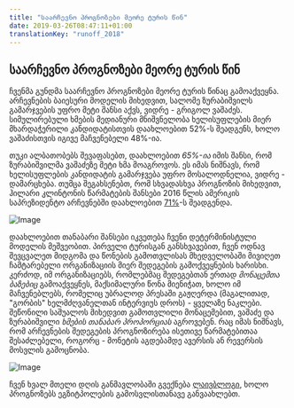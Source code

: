 ```yaml
---
title: "საარჩევნო პროგნოზები მეორე ტურის წინ"
date: 2019-03-26T08:47:11+01:00
translationKey: "runoff_2018"
---
```

## საარჩევნო პროგნოზები მეორე ტურის წინ

ჩვენმა გუნდმა საარჩევნო პროგნოზები მეორე ტურის წინაც გამოაქვეყნა. არჩევნების ბაიესური მოდელის მიხედვით, სალომე ზურაბიშვილს გამარჯვების უფრო მეტი შანსი აქვს, ვიდრე - გრიგოლ ვაშაძეს. სიმულირებული ხმების მედიანური მნიშვნელობა ხელისუფლების მიერ მხარდაჭერილი კანდიდატისთვის დაახლოებით 52%-ს შეადგენს, ხოლო ვაშაძისთვის იგივე მაჩვენებელი 48%-ია. 

თუკი ალბათობებს შევაფასებთ, დაახლოებით _65%-ია_ იმის შანსი, რომ ზურაბიშვილმა ვაშაძეზე მეტი ხმა მოაგროვოს. ეს იმას ნიშნავს, რომ ხელისუფლების კანდიდატის გამარჯვება უფრო მოსალოდნელია, ვიდრე - დამარცხება. თუმცა შეგახსენებთ, რომ სხვადასხვა პროგნოზის მიხედვით, ჰილარი კლინტონის წარმატების შანსები 2016 წლის ამერიკის საპრეზიდენტო არჩევნებში დაახლოებით [71%](https://projects.fivethirtyeight.com/2016-election-forecast/)-ს შეადგენდა.

![Image](images/predictions_presidential_2018_runoff/plot3.png)

დაახლოებით თანაბარი შანსები იკვეთება ჩვენი დეტერმინისტული მოდელის მეშვეობით. პირველი ტურისგან განსხვავებით, ჩვენ ოდნავ შევცვალეთ მიდგომა და წონების გამოთვლისას მხედველობაში მივიღეთ ჩამტარებელი ორგანიზაციის მიერ შედეგების გამოქვეყნების ხარისხი. კერძოდ, იმ ორგანიზაციებს, რომლებმაც შედეგებთან ერთად _მონაცემთა ბაზებიც_ გამოაქვეყნეს, მაქსიმალური წონა მიენიჭათ, ხოლო იმ მაჩვენებლებს, რომელიც უბრალოდ პრესაში გაჟღერდა (მაგალითად, "გორბის" ხელმძღვანელთან ინტერვიუს დროს) - ყველაზე ნაკლები.  შეწონილი საშუალოს მიხედვით გამოთვლილი მონაცემებით, ვაშაძე და ზურაბიშვილი _ხმების თანაბარ პროპორციას_ აგროვებენ. რაც იმას ნიშნავს, რომ არჩევნების შედეგების პროგნოზირება ისეთივე წარმატებითაა შესაძლებელი, როგორც - მონეტის აგდებამდე ავერსის ან რევერსის მოსვლის გამოცნობა.

![Image](images/predictions_presidential_2018_runoff/plot4.png)

ჩვენ ხვალ მთელი დღის განმავლობაში გვექნება [ლაივბლოგი](http://pollster.ge/live/), ხოლო პროგნოზებს ეგზიტპოლების გამოსვლისთანავე განვაახლებთ.
